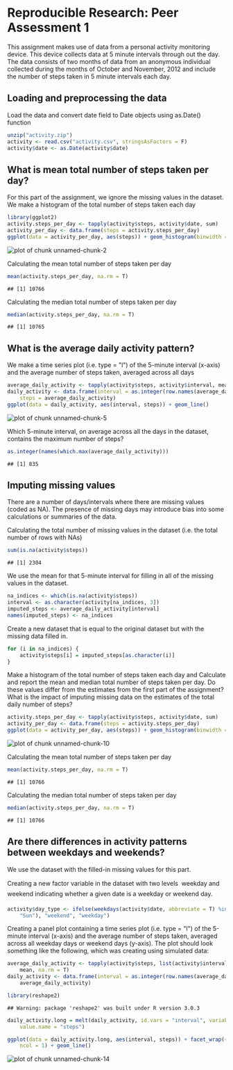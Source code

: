 # Reproducible Research: Peer Assessment 1
This assignment makes use of data from a personal activity monitoring device. This device collects data at 5 minute intervals through out the day. The data consists of two months of data from an anonymous individual collected during the months of October and November, 2012 and include the number of steps taken in 5 minute intervals each day.

## Loading and preprocessing the data
Load the data and convert date field to Date objects using as.Date() function

```r
unzip("activity.zip")
activity <- read.csv("activity.csv", stringsAsFactors = F)
activity$date <- as.Date(activity$date)
```




## What is mean total number of steps taken per day?

For this part of the assignment, we ignore the missing values in the dataset. 
We make a histogram of the total number of steps taken each day

```r
library(ggplot2)
activity.steps_per_day <- tapply(activity$steps, activity$date, sum)
activity_per_day <- data.frame(steps = activity.steps_per_day)
ggplot(data = activity_per_day, aes(steps)) + geom_histogram(binwidth = 1500)
```

![plot of chunk unnamed-chunk-2](figure/unnamed-chunk-2.png) 


Calculating the mean total number of steps taken per day

```r
mean(activity.steps_per_day, na.rm = T)
```

```
## [1] 10766
```

Calculating the median total number of steps taken per day

```r
median(activity.steps_per_day, na.rm = T)
```

```
## [1] 10765
```


## What is the average daily activity pattern?
We make a time series plot (i.e. type = "l") of the 5-minute interval (x-axis) and the average number of steps taken, averaged across all days 

```r
average_daily_activity <- tapply(activity$steps, activity$interval, mean, na.rm = T)
daily_activity <- data.frame(interval = as.integer(row.names(average_daily_activity)), 
    steps = average_daily_activity)
ggplot(data = daily_activity, aes(interval, steps)) + geom_line()
```

![plot of chunk unnamed-chunk-5](figure/unnamed-chunk-5.png) 

Which 5-minute interval, on average across all the days in the dataset, contains the maximum number of steps?

```r
as.integer(names(which.max(average_daily_activity)))
```

```
## [1] 835
```




## Imputing missing values
There are a number of days/intervals where there are missing values (coded as NA). The presence of missing days may introduce bias into some calculations or summaries of the data.

Calculating the total number of missing values in the dataset (i.e. the total number of rows with NAs)

```r
sum(is.na(activity$steps))
```

```
## [1] 2304
```


We use the mean for that 5-minute interval for filling in all of the missing values in the dataset.

```r
na_indices <- which(is.na(activity$steps))
interval <- as.character(activity[na_indices, 3])
imputed_steps <- average_daily_activity[interval]
names(imputed_steps) <- na_indices
```


Create a new dataset that is equal to the original dataset but with the missing data filled in.

```r
for (i in na_indices) {
    activity$steps[i] = imputed_steps[as.character(i)]
}
```



Make a histogram of the total number of steps taken each day and Calculate and report the mean and median total number of steps taken per day. Do these values differ from the estimates from the first part of the assignment? What is the impact of imputing missing data on the estimates of the total daily number of steps?


```r
activity.steps_per_day <- tapply(activity$steps, activity$date, sum)
activity_per_day <- data.frame(steps = activity.steps_per_day)
ggplot(data = activity_per_day, aes(steps)) + geom_histogram(binwidth = 1500)
```

![plot of chunk unnamed-chunk-10](figure/unnamed-chunk-10.png) 



Calculating the mean total number of steps taken per day

```r
mean(activity.steps_per_day, na.rm = T)
```

```
## [1] 10766
```

Calculating the median total number of steps taken per day

```r
median(activity.steps_per_day, na.rm = T)
```

```
## [1] 10766
```




## Are there differences in activity patterns between weekdays and weekends?
We use the dataset with the filled-in missing values for this part.

Creating a new factor variable in the dataset with two levels  weekday and weekend indicating whether a given date is a weekday or weekend day.

```r
activity$day_type <- ifelse(weekdays(activity$date, abbreviate = T) %in% c("Sat", 
    "Sun"), "weekend", "weekday")
```


Creating a panel plot containing a time series plot (i.e. type = "l") of the 5-minute interval (x-axis) and the average number of steps taken, averaged across all weekday days or weekend days (y-axis). The plot should look something like the following, which was creating using simulated data:

```r
average_daily_activity <- tapply(activity$steps, list(activity$interval, activity$day_type), 
    mean, na.rm = T)
daily_activity <- data.frame(interval = as.integer(row.names(average_daily_activity)), 
    average_daily_activity)

library(reshape2)
```

```
## Warning: package 'reshape2' was built under R version 3.0.3
```

```r
daily_activity.long = melt(daily_activity, id.vars = "interval", variable.name = "day_type", 
    value.name = "steps")

ggplot(data = daily_activity.long, aes(interval, steps)) + facet_wrap(~day_type, 
    ncol = 1) + geom_line()
```

![plot of chunk unnamed-chunk-14](figure/unnamed-chunk-14.png) 


